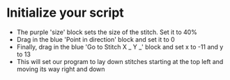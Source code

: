 # Initialize your script

- The purple 'size' block sets the size of the stitch. Set it to 40%
- Drag in the blue 'Point in direction' block and set it to 0
- Finally, drag in the blue 'Go to Stitch X _ Y _' block and set x to -11 and y to 13
- This will set our program to lay down stitches starting at the top left and moving its way right and down
